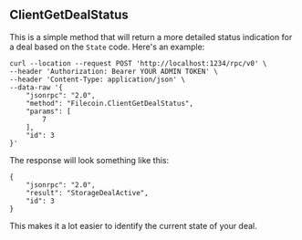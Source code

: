 ## ClientGetDealStatus

This is a simple method that will return a more detailed status indication for a deal based on the `State` code. Here's an example: 

```
curl --location --request POST 'http://localhost:1234/rpc/v0' \
--header 'Authorization: Bearer YOUR ADMIN TOKEN' \
--header 'Content-Type: application/json' \
--data-raw '{
    "jsonrpc": "2.0",
    "method": "Filecoin.ClientGetDealStatus",
    "params": [
        7
    ],
    "id": 3
}'
```

The response will look something like this: 

```
{
    "jsonrpc": "2.0",
    "result": "StorageDealActive",
    "id": 3
}
```

This makes it a lot easier to identify the current state of your deal. 